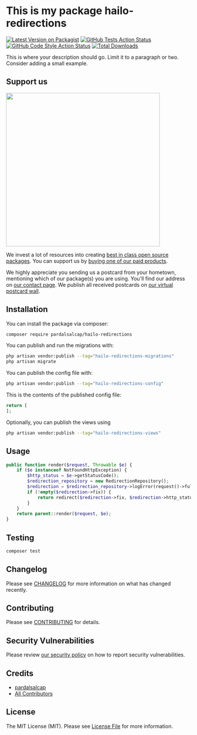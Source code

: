 # This is my package hailo-redirections

[![Latest Version on Packagist](https://img.shields.io/packagist/v/pardalsalcap/hailo-redirections.svg?style=flat-square)](https://packagist.org/packages/pardalsalcap/hailo-redirections)
[![GitHub Tests Action Status](https://img.shields.io/github/actions/workflow/status/pardalsalcap/hailo-redirections/run-tests.yml?branch=main&label=tests&style=flat-square)](https://github.com/pardalsalcap/hailo-redirections/actions?query=workflow%3Arun-tests+branch%3Amain)
[![GitHub Code Style Action Status](https://img.shields.io/github/actions/workflow/status/pardalsalcap/hailo-redirections/fix-php-code-style-issues.yml?branch=main&label=code%20style&style=flat-square)](https://github.com/pardalsalcap/hailo-redirections/actions?query=workflow%3A"Fix+PHP+code+style+issues"+branch%3Amain)
[![Total Downloads](https://img.shields.io/packagist/dt/pardalsalcap/hailo-redirections.svg?style=flat-square)](https://packagist.org/packages/pardalsalcap/hailo-redirections)

This is where your description should go. Limit it to a paragraph or two. Consider adding a small example.

## Support us

[<img src="https://github-ads.s3.eu-central-1.amazonaws.com/hailo-redirections.jpg?t=1" width="419px" />](https://spatie.be/github-ad-click/hailo-redirections)

We invest a lot of resources into creating [best in class open source packages](https://spatie.be/open-source). You can support us by [buying one of our paid products](https://spatie.be/open-source/support-us).

We highly appreciate you sending us a postcard from your hometown, mentioning which of our package(s) you are using. You'll find our address on [our contact page](https://spatie.be/about-us). We publish all received postcards on [our virtual postcard wall](https://spatie.be/open-source/postcards).

## Installation

You can install the package via composer:

```bash
composer require pardalsalcap/hailo-redirections
```

You can publish and run the migrations with:

```bash
php artisan vendor:publish --tag="hailo-redirections-migrations"
php artisan migrate
```

You can publish the config file with:

```bash
php artisan vendor:publish --tag="hailo-redirections-config"
```

This is the contents of the published config file:

```php
return [
];
```

Optionally, you can publish the views using

```bash
php artisan vendor:publish --tag="hailo-redirections-views"
```

## Usage

```php
public function render($request, Throwable $e) {
    if ($e instanceof NotFoundHttpException) {
        $http_status = $e->getStatusCode();
        $redirection_repository = new RedirectionRepository();
        $redirection = $redirection_repository->logError(request()->fullUrl(), $http_status);
        if (!empty($redirection->fix)) {
            return redirect($redirection->fix, $redirection->http_status);
        }
    }
    return parent::render($request, $e);
}
```

## Testing

```bash
composer test
```

## Changelog

Please see [CHANGELOG](CHANGELOG.md) for more information on what has changed recently.

## Contributing

Please see [CONTRIBUTING](CONTRIBUTING.md) for details.

## Security Vulnerabilities

Please review [our security policy](../../security/policy) on how to report security vulnerabilities.

## Credits

- [pardalsalcap](https://github.com/pardalsalcap)
- [All Contributors](../../contributors)

## License

The MIT License (MIT). Please see [License File](LICENSE.md) for more information.
